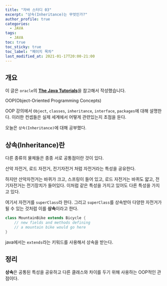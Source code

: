 ```yaml
---
title: "자바 스터디 03"
excerpt: "상속(Inheritance)는 무엇인가?"
author_profile: true
categories:
  - JAVA
tags:
  - JAVA
toc: true
toc_sticky: true
toc_label: "페이지 목차"
last_modified_at: 2021-01-17T20:00-21:00
---
```


## 개요

이 글은 ```oracle```의 [**The Java Tutorials**](https://docs.oracle.com/javase/tutorial/java/concepts/index.html)을 참고해서 작성했습니다.

OOP(Object-Oriented Programming Concepts)

OOP 강의에서 ```Object```, ```classes```, ```inheritance```, ```interface```, ```packages```에 대해 설명한다. 이러한 컨셉들은 실제 세계에서 어떻게 관련있는지 초점을 둔다.

오늘은 ```상속(Inheritance)```에 대해 공부했다.

## 상속(Inheritance)란

다른 종류의 물체들은 종종 서로 공통점이란 것이 있다.

산악 자전거, 로드 자전거, 전기자전거 처럼 자전거라는 특성을 공유한다.

하지만 산악자전거는 바퀴가 크고, 스프링이 들어 있고, 로드 자전거는 바퀴도 얇고, 전기자전거는 전기장치가 들어있다. 이처럼 같은 특성을 가지고 있어도 다른 특성을 가지고 있다.

여기서 자전거를 ```superClass```라 한다. 그리고 ```superClass```를 상속받아 다양한 자전거가 될 수 있는 것처럼 이를 **상속**이라고 한다.

```java
class MountainBike extends Bicycle {
    // new fields and methods defining
    // a mountain bike would go here
}
```

java에서는 ```extends```라는 키워드를 사용해서 상속을 받는다.

## 정리

**상속**은 공통된 특성을 공유하고 다른 클래스와 차이를 두기 위해 사용하는 OOP적인 관점이다.